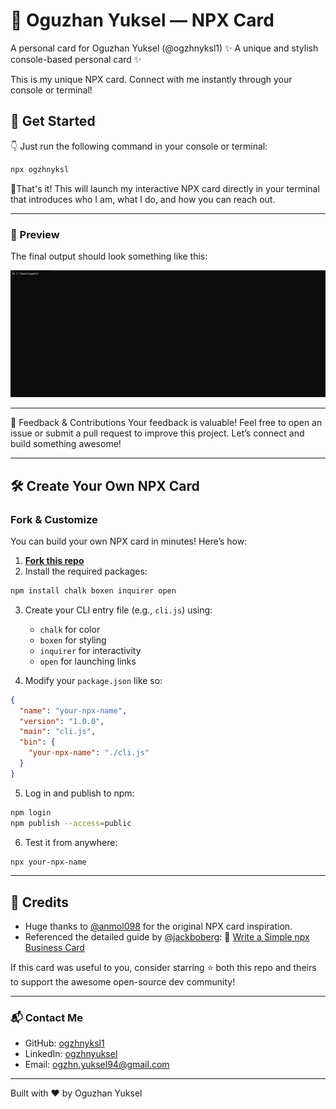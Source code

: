 # 👤 Oguzhan Yuksel — NPX Card
 A personal card for Oguzhan Yuksel (@ogzhnyksl1)
✨ A unique and stylish console-based personal card ✨

This is my unique NPX card. Connect with me instantly through your console or terminal!
## 🚀 Get Started

👇 Just run the following command in your console or terminal:

```bash
npx ogzhnyksl
```

🎉That's it! This will launch my interactive NPX card directly in your terminal that introduces who I am, what I do, and how you can reach out.

---

### 📸 Preview

The final output should look something like this:

![image](https://github.com/ogzhnyksl1/npmcard/blob/7094729514b47f71728842453e934776e852a9ee/Namecard_GIF.gif)

<hr/>

🌟 Feedback & Contributions
Your feedback is valuable! Feel free to open an issue or submit a pull request to improve this project.
Let’s connect and build something awesome!

---
## 🛠️ Create Your Own NPX Card

### Fork & Customize

You can build your own NPX card in minutes! Here’s how:

1. **[Fork this repo](https://github.com/ogzhnyksl1/npmcard/fork)** 
2. Install the required packages:

```bash
npm install chalk boxen inquirer open
```

3. Create your CLI entry file (e.g., `cli.js`) using:
   - `chalk` for color
   - `boxen` for styling
   - `inquirer` for interactivity
   - `open` for launching links

4. Modify your `package.json` like so:

```json
{
  "name": "your-npx-name",
  "version": "1.0.0",
  "main": "cli.js",
  "bin": {
    "your-npx-name": "./cli.js"
  }
}
```

5. Log in and publish to npm:

```bash
npm login
npm publish --access=public
```

6. Test it from anywhere:

```bash
npx your-npx-name
```
---

## 🙏 Credits

* Huge thanks to [@anmol098](https://github.com/anmol098) for the original NPX card inspiration.
* Referenced the detailed guide by [@jackboberg](https://github.com/jackboberg):
  📘 [Write a Simple npx Business Card](https://studioelsa.se/blog/open-source-oss-npx-business-card)

If this card was useful to you, consider starring ⭐ both this repo and theirs to support the awesome open-source dev community!

---

### 📬 Contact Me

* GitHub: [ogzhnyksl1](https://github.com/ogzhnyksl1)
* LinkedIn: [ogzhnyuksel](https://www.linkedin.com/in/ogzhnyuksel/)
* Email: [ogzhn.yuksel94@gmail.com](mailto:ogzhn.yuksel94@gmail.com)

---

Built with ❤️ by Oguzhan Yuksel